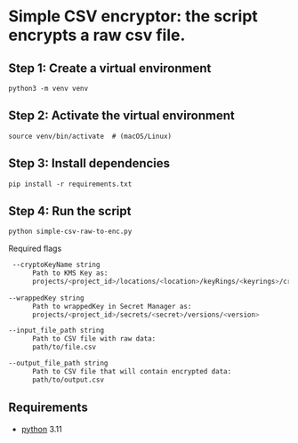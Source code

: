 # Simple CSV encryptor: the script encrypts a raw csv file.

## Step 1: Create a virtual environment
```
python3 -m venv venv
```
## Step 2: Activate the virtual environment
```
source venv/bin/activate  # (macOS/Linux)

```
## Step 3: Install dependencies
```
pip install -r requirements.txt
```
## Step 4: Run the script
```bash
python simple-csv-raw-to-enc.py
```

Required flags

```bash
 --cryptoKeyName string
      Path to KMS Key as:
      projects/<project_id>/locations/<location>/keyRings/<keyrings>/cryptoKeys/<key>
  
--wrappedKey string
      Path to wrappedKey in Secret Manager as:
      projects/<project_id>/secrets/<secret>/versions/<version>

--input_file_path string
      Path to CSV file with raw data:
      path/to/file.csv

--output_file_path string
      Path to CSV file that will contain encrypted data:
      path/to/output.csv

```

## Requirements
- [python](https://www.python.org/downloads/release/python-3110/) 3.11